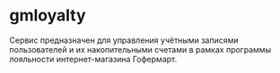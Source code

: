# gmloyalty
Сервис предназначен для управления учётными записями пользователей и их накопительными счетами в рамках программы лояльности интернет-магазина Гофермарт.
